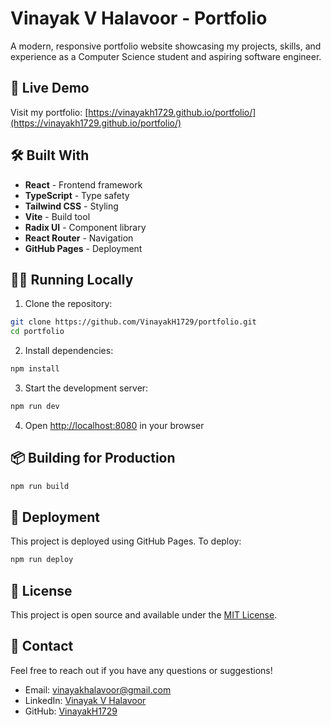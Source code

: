 # Vinayak V Halavoor - Portfolio

A modern, responsive portfolio website showcasing my projects, skills, and experience as a Computer Science student and aspiring software engineer.

## 🚀 Live Demo

Visit my portfolio: [https://vinayakh1729.github.io/portfolio/](https://vinayakh1729.github.io/portfolio/)

## 🛠️ Built With

- **React** - Frontend framework
- **TypeScript** - Type safety
- **Tailwind CSS** - Styling
- **Vite** - Build tool
- **Radix UI** - Component library
- **React Router** - Navigation
- **GitHub Pages** - Deployment

## 🏃‍♂️ Running Locally

1. Clone the repository:
```bash
git clone https://github.com/VinayakH1729/portfolio.git
cd portfolio
```

2. Install dependencies:
```bash
npm install
```

3. Start the development server:
```bash
npm run dev
```

4. Open [http://localhost:8080](http://localhost:8080) in your browser

## 📦 Building for Production

```bash
npm run build
```

## 🚀 Deployment

This project is deployed using GitHub Pages. To deploy:

```bash
npm run deploy
```

## 📝 License

This project is open source and available under the [MIT License](LICENSE).

## 📧 Contact

Feel free to reach out if you have any questions or suggestions!

- Email: vinayakhalavoor@gmail.com
- LinkedIn: [Vinayak V Halavoor](https://www.linkedin.com/in/vinayak-v-halavoor/)
- GitHub: [VinayakH1729](https://github.com/VinayakH1729)
